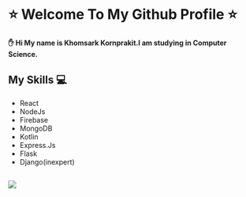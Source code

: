 # :star: Welcome To My Github Profile :star:
#### :raised_hand: Hi My name is Khomsark Kornprakit.I am studying in Computer Science.

## My Skills :computer:
* React
* NodeJs
* Firebase
* MongoDB
* Kotlin
* Express.Js
* Flask
* Django(inexpert)

![](https://komarev.com/ghpvc/?username=kauhaz&color=green)
---
<!--
**kauhaz/kauhaz** is a ✨ _special_ ✨ repository because its `README.md` (this file) appears on your GitHub profile.

Here are some ideas to get you started:

- 🔭 I’m currently working on ...
- 🌱 I’m currently learning ...
- 👯 I’m looking to collaborate on ...
- 🤔 I’m looking for help with ...
- 💬 Ask me about ...
- 📫 How to reach me: ...
- 😄 Pronouns: ...
- ⚡ Fun fact: ...
-->
